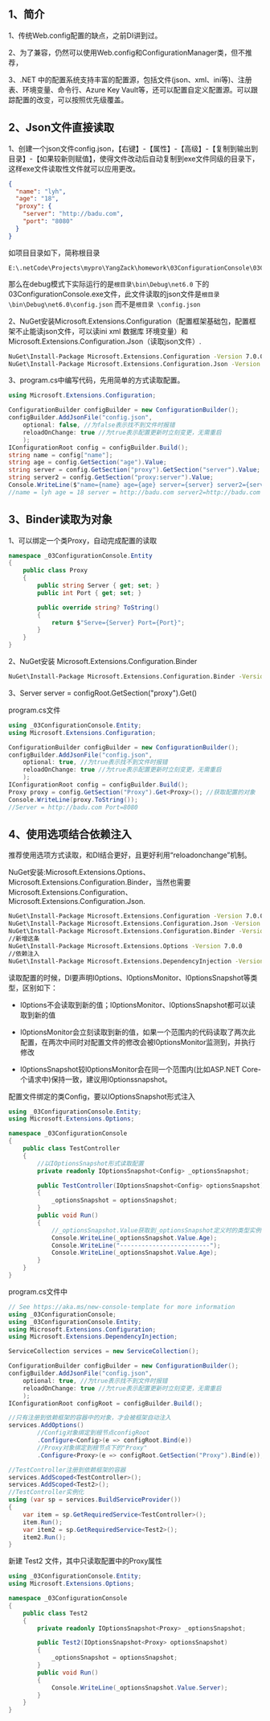 ## 1、简介

1、传统Web.config配置的缺点，之前DI讲到过。

2、为了兼容，仍然可以使用Web.config和ConfigurationManager类，但不推荐，

3、.NET 中的配置系统支持丰富的配置源，包括文件(json、xml、ini等)、注册表、环境变量、命令行、Azure Key Vault等，还可以配置自定义配置源。可以跟踪配置的改变，可以按照优先级覆盖。

## 2、Json文件直接读取

1、创建一个json文件config.json，【右键】-【属性】-【高级】-【复制到输出到目录】-【如果较新则赋值】，使得文件改动后自动复制到exe文件同级的目录下，这样exe文件读取性文件就可以应用更改。

```json
{
  "name": "lyh",
  "age": "18",
  "proxy": {
    "server": "http://badu.com",
    "port": "8080"
  }
}
```

如项目目录如下，简称根目录

```text
E:\.netCode\Projects\mypro\YangZack\homework\03ConfigurationConsole\03ConfigurationConsole
```

那么在debug模式下实际运行的是```根目录\bin\Debug\net6.0``` 下的03ConfigurationConsole.exe文件，此文件读取的json文件是```根目录\bin\Debug\net6.0\config.json``` 而不是```根目录 \config.json```

2、NuGet安装Microsoft.Extensions.Configuration（配置框架基础包，配置框架不止能读json文件，可以读ini xml 数据库 环境变量）和Microsoft.Extensions.Configuration.Json（读取json文件）.

```bash
NuGet\Install-Package Microsoft.Extensions.Configuration -Version 7.0.0
NuGet\Install-Package Microsoft.Extensions.Configuration.Json -Version 7.0.0
```

3、program.cs中编写代码，先用简单的方式读取配置。

```C#
using Microsoft.Extensions.Configuration;

ConfigurationBuilder configBuilder = new ConfigurationBuilder();
configBuilder.AddJsonFile("config.json", 
    optional: false, //为false表示找不到文件时报错
    reloadOnChange: true //为true表示配置更新时立刻变更，无需重启
    );
IConfigurationRoot config = configBuilder.Build();
string name = config["name"];
string age = config.GetSection("age").Value;
string server = config.GetSection("proxy").GetSection("server").Value;
string server2 = config.GetSection("proxy:server").Value;
Console.WriteLine($"name={name} age={age} server={server} server2={server2}");
//name = lyh age = 18 server = http://badu.com server2=http://badu.com
```

## 3、Binder读取为对象

1、可以绑定一个类Proxy，自动完成配置的读取

```C#
namespace _03ConfigurationConsole.Entity
{
    public class Proxy
    {
        public string Server { get; set; }
        public int Port { get; set; }

        public override string? ToString()
        {
            return $"Serve={Server} Port={Port}";
        }
    }
}
```

2、NuGet安装 Microsoft.Extensions.Configuration.Binder

```bash
NuGet\Install-Package Microsoft.Extensions.Configuration.Binder -Version 7.0.0
```

3、Server server = configRoot.GetSection("proxy").Get<Proxy>()

program.cs文件

```C#
using _03ConfigurationConsole.Entity;
using Microsoft.Extensions.Configuration;

ConfigurationBuilder configBuilder = new ConfigurationBuilder();
configBuilder.AddJsonFile("config.json", 
    optional: true, //为true表示找不到文件时报错
    reloadOnChange: true //为true表示配置更新时立刻变更，无需重启
    );
IConfigurationRoot config = configBuilder.Build();
Proxy proxy = config.GetSection("Proxy").Get<Proxy>(); //获取配置的对象
Console.WriteLine(proxy.ToString());
//Server = http://badu.com Port=8080
```

## 4、使用选项结合依赖注入

推荐使用选项方式读取，和DI结合更好，且更好利用“reloadonchange”机制。

NuGet安装:Microsoft.Extensions.Options、Microsoft.Extensions.Configuration.Binder，当然也需要Microsoft.Extensions.Configuration、Microsoft.Extensions.Configuration.Json.

```bash
NuGet\Install-Package Microsoft.Extensions.Configuration -Version 7.0.0
NuGet\Install-Package Microsoft.Extensions.Configuration.Json -Version 7.0.0
NuGet\Install-Package Microsoft.Extensions.Configuration.Binder -Version 7.0.0
//新增这条
NuGet\Install-Package Microsoft.Extensions.Options -Version 7.0.0
//依赖注入
NuGet\Install-Package Microsoft.Extensions.DependencyInjection -Version 7.0.0
```

读取配置的时候，DI要声明I0ptions<T>、l0ptionsMonitor<T>、l0ptionsSnapshot<T>等类型，区别如下：

- l0ptions<T>不会读取到新的值；l0ptionsMonitor<T>、l0ptionsSnapshot<T>都可以读取到新的值

- l0ptionsMonitor<T>会立刻读取到新的值，如果一个范围内的代码读取了两次此配置，在两次中间时对配置文件的修改会被l0ptionsMonitor监测到，并执行修改
- l0ptionsSnapshot<T>较l0ptionsMonitor<T>会在同一个范围内(比如ASP.NET Core-个请求中)保持一致，建议用I0ptionssnapshot。

配置文件绑定的类Config，要以IOptionsSnapshot形式注入

```C#
using _03ConfigurationConsole.Entity;
using Microsoft.Extensions.Options;

namespace _03ConfigurationConsole
{
    public class TestController
    {
        //以IOptionsSnapshot形式读取配置
        private readonly IOptionsSnapshot<Config> _optionsSnapshot;

        public TestController(IOptionsSnapshot<Config> optionsSnapshot)
        {
            _optionsSnapshot = optionsSnapshot;
        }
        public void Run()
        {
            //_optionsSnapshot.Value获取到_optionsSnapshot定义时的类型实例
            Console.WriteLine(_optionsSnapshot.Value.Age);
            Console.WriteLine("-------------------------");
            Console.WriteLine(_optionsSnapshot.Value.Age);
        }
    }
}
```

program.cs文件中

```C#
// See https://aka.ms/new-console-template for more information
using _03ConfigurationConsole;
using _03ConfigurationConsole.Entity;
using Microsoft.Extensions.Configuration;
using Microsoft.Extensions.DependencyInjection;

ServiceCollection services = new ServiceCollection();

ConfigurationBuilder configBuilder = new ConfigurationBuilder();
configBuilder.AddJsonFile("config.json", 
    optional: true, //为true表示找不到文件时报错
    reloadOnChange: true //为true表示配置更新时立刻变更，无需重启
    );
IConfigurationRoot configRoot = configBuilder.Build();

//只有注册到依赖框架的容器中的对象，才会被框架自动注入
services.AddOptions()
        //Config对象绑定到根节点configRoot
        .Configure<Config>(e => configRoot.Bind(e))
    	//Proxy对象绑定到根节点下的"Proxy"
        .Configure<Proxy>(e => configRoot.GetSection("Proxy").Bind(e));

//TestController注册到依赖框架的容器
services.AddScoped<TestController>();
services.AddScoped<Test2>();
//TestController实例化
using (var sp = services.BuildServiceProvider())
{
    var item = sp.GetRequiredService<TestController>();
    item.Run();
    var item2 = sp.GetRequiredService<Test2>();
    item2.Run();
}
```

新建 Test2 文件，其中只读取配置中的Proxy属性

```C#
using _03ConfigurationConsole.Entity;
using Microsoft.Extensions.Options;

namespace _03ConfigurationConsole
{
    public class Test2
    {
        private readonly IOptionsSnapshot<Proxy> _optionsSnapshot;

        public Test2(IOptionsSnapshot<Proxy> optionsSnapshot)
        {
            _optionsSnapshot = optionsSnapshot;
        }
        public void Run()
        {
            Console.WriteLine(_optionsSnapshot.Value.Server);
        }
    }
}

```

